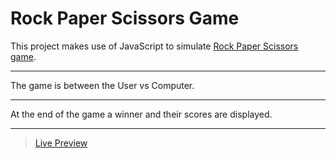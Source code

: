# Rock Paper Scissors Game

This project makes use of JavaScript to simulate [Rock Paper Scissors game](https://en.wikipedia.org/wiki/Rock_paper_scissors).
***
The game is between the User vs Computer.
***
At the end of the game a winner and their scores are displayed.
***
> [Live Preview](https://tzchileth.github.io/rock-paper-scissors/)